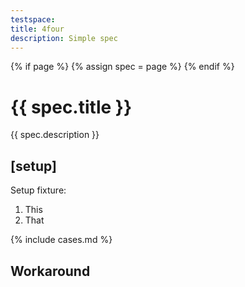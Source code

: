 ```yaml
---
testspace:
title: 4four
description: Simple spec
---
```


{% if page %} {% assign spec = page %} {% endif %}

# {{ spec.title }}
{{ spec.description }}


## [setup]
Setup fixture:
1. This
2. That

{% include cases.md %}

## Workaround

